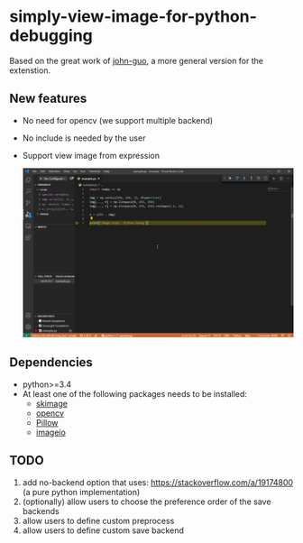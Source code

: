 # simply-view-image-for-python-debugging

Based on the great work of [john-guo](https://github.com/john-guo/simply-view-image-for-python-opencv-debugging), a more general version for the extenstion.

## New features

* No need for opencv (we support multiple backend)
* No include is needed by the user
* Support view image from expression
  
  ![Expression View](expression-example.gif)


## Dependencies

* python>=3.4
* At least one of the following packages needs to be installed:
  - [skimage](https://pypi.org/project/scikit-image/)
  - [opencv](https://pypi.org/project/opencv-python/)
  - [Pillow](https://pypi.org/project/Pillow/)
  - [imageio](https://pypi.org/project/imageio/)

## TODO
1. add no-backend option that uses: https://stackoverflow.com/a/19174800 (a pure python implementation)
1. (optionally) allow users to choose the preference order of the save backends
1. allow users to define custom preprocess
1. allow users to define custom save backend
